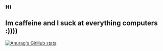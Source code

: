 ### 𝗛𝗶
## Im caffeine and I suck at everything computers :))))

[![Anurag's GitHub stats](https://github-readme-stats.vercel.app/api?username=caffeine01)](https://github.com/anuraghazra/github-readme-stats)


